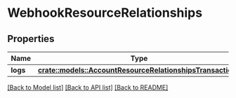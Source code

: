 # WebhookResourceRelationships

## Properties

Name | Type | Description | Notes
------------ | ------------- | ------------- | -------------
**logs** | [**crate::models::AccountResourceRelationshipsTransactions**](AccountResource_relationships_transactions.md) |  | 

[[Back to Model list]](../README.md#documentation-for-models) [[Back to API list]](../README.md#documentation-for-api-endpoints) [[Back to README]](../README.md)


